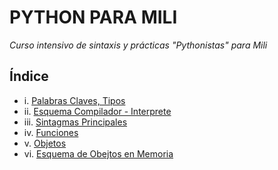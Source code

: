 # PYTHON PARA MILI
*Curso intensivo de sintaxis y prácticas "Pythonistas" para Mili*


## Índice
- i.    [Palabras Claves, Tipos](/i.%20Palabras%20Claves,%20Tipos.md)
- ii.   [Esquema Compilador - Interprete](/ii.%20Esquema%20Compilador%20-%20Interprete.png)
- iii.  [Sintagmas Principales](/iii.%20Sintagmas%20Principales.py)
- iv.   [Funciones](/iv.Funciones.md)
- v.    [Objetos](/v.%20Objetos.md)
- vi.   [Esquema de Obejtos en Memoria](/vi.%20Esquema%20de%20Objetos%20en%20Memoria.png)